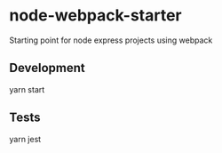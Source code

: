 # node-webpack-starter

Starting point for node express projects using webpack

## Development

yarn start

## Tests

yarn jest
